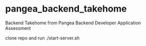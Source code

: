 # pangea_backend_takehome
Backend Takehome from Pangea Backend Developer Application Assessment

clone repo and run ./start-server.sh